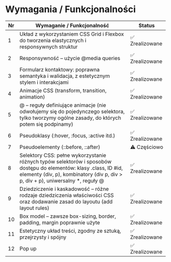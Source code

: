 # Wymagania / Funkcjonalności
| Nr  | Wymaganie / Funkcjonalność                                                                 | Status |
|-----|--------------------------------------------------------------------------------------------|--------|
| 1   | Układ z wykorzystaniem CSS Grid i Flexbox do tworzenia elastycznych i responsywnych struktur | ✅ Zrealizowane |
| 2   | Responsywność – użycie @media queries                                                      | ✅ Zrealizowane |
| 3   | Formularz kontaktowy: poprawna semantyka i walidacja, z estetycznym stylem i interakcjami  | ✅ Zrealizowane |
| 4   | Animacje CSS (transform, transition, animation)                                            | ✅ Zrealizowane |
| 5   | @ – reguły definiujące animacje (nie odwołujemy się do pojedynczego selektora, tylko tworzymy ogólne zasady, do których potem się podpinamy) | ✅ Zrealizowane |
| 6   | Pseudoklasy (:hover, :focus, :active itd.)                                                | ✅ Zrealizowane |
| 7   | Pseudoelementy (::before, ::after)                                                        | ⚠️ Częściowo |
| 8   | Selektory CSS: pełne wykorzystanie różnych typów selektorów i sposobów dostępu do elementów: klasy .class, ID #id, elementy (div, p), kombinatory (div p, div > p, div + p), uniwersalny *, reguły @ | ✅ Zrealizowane |
| 9   | Dziedziczenie i kaskadowość – różne rodzaje dziedziczenia właściwości CSS oraz dodawanie zasad do layoutu (add layout rules) | ✅ Zrealizowane |
| 10  | Box model – zawsze box-sizing, border, padding, margin poprawnie użyte                      | ✅ Zrealizowane |
| 11  | Estetyczny układ treści, zgodny ze sztuką, przejrzysty i spójny                            | ✅ Zrealizowane |
| 12  | Pop up                                                                                     | ✅ Zrealizowane |
